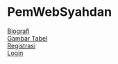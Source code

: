 # PemWebSyahdan

[Biografi ](https://syahdanalfiansyah.github.io/PemWebSyahdan/Biografi/) <br>
[Gambar Tabel ](https://syahdanalfiansyah.github.io/PemWebSyahdan/Tabel/) <br>
[Registrasi ](https://syahdanalfiansyah.github.io/PemWebSyahdan/Registrasi/) <br>
[Login ](https://syahdanalfiansyah.github.io/PemWebSyahdan/Login/)
